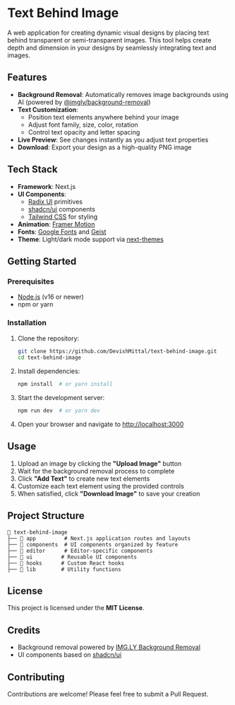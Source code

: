 # Text Behind Image

A web application for creating dynamic visual designs by placing text behind transparent or semi-transparent images. This tool helps create depth and dimension in your designs by seamlessly integrating text and images.

## Features

- **Background Removal**: Automatically removes image backgrounds using AI (powered by [@imgly/background-removal](https://github.com/imgly/background-removal))
- **Text Customization**:
  - Position text elements anywhere behind your image
  - Adjust font family, size, color, rotation
  - Control text opacity and letter spacing
- **Live Preview**: See changes instantly as you adjust text properties
- **Download**: Export your design as a high-quality PNG image

## Tech Stack

- **Framework**: Next.js
- **UI Components**:
  - [Radix UI](https://www.radix-ui.com/) primitives
  - [shadcn/ui](https://ui.shadcn.com/) components
  - [Tailwind CSS](https://tailwindcss.com/) for styling
- **Animation**: [Framer Motion](https://www.framer.com/motion/)
- **Fonts**: [Google Fonts](https://fonts.google.com/) and [Geist](https://vercel.com/fonts/geist)
- **Theme**: Light/dark mode support via [next-themes](https://github.com/pacocoursey/next-themes)

## Getting Started

### Prerequisites

- [Node.js](https://nodejs.org/) (v16 or newer)
- npm or yarn

### Installation

1. Clone the repository:
   ```sh
   git clone https://github.com/DevishMittal/text-behind-image.git
   cd text-behind-image
   ```
2. Install dependencies:
   ```sh
   npm install  # or yarn install
   ```
3. Start the development server:
   ```sh
   npm run dev  # or yarn dev
   ```
4. Open your browser and navigate to [http://localhost:3000](http://localhost:3000)

## Usage

1. Upload an image by clicking the **"Upload Image"** button
2. Wait for the background removal process to complete
3. Click **"Add Text"** to create new text elements
4. Customize each text element using the provided controls
5. When satisfied, click **"Download Image"** to save your creation

## Project Structure

```
📂 text-behind-image
├── 📁 app         # Next.js application routes and layouts
├── 📁 components  # UI components organized by feature
├── 📁 editor      # Editor-specific components
├── 📁 ui         # Reusable UI components
├── 📁 hooks      # Custom React hooks
├── 📁 lib        # Utility functions
```

## License

This project is licensed under the **MIT License**.

## Credits

- Background removal powered by [IMG.LY Background Removal](https://github.com/imgly/background-removal)
- UI components based on [shadcn/ui](https://ui.shadcn.com/)

## Contributing

Contributions are welcome! Please feel free to submit a Pull Request.
